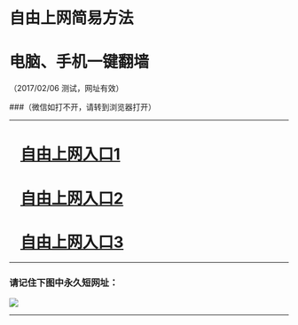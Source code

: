 # 自由上网简易方法

# 电脑、手机一键翻墙

（2017/02/06 测试，网址有效）

###（微信如打不开，请转到浏览器打开）

***


# &nbsp;&nbsp; <a href="http://fqtz-3969.fqtz99.info/?t=3402&?uid=1 " target="_blank">自由上网入口1</a>
# &nbsp;&nbsp; <a href="http://fqtz-3970.fqtz99.info/?t=4636&?uid=2 " target="_blank">自由上网入口2</a>
# &nbsp;&nbsp; <a href="https://github.com/ogate/ogate/blob/master/README.md?0125" target="_blank">自由上网入口3</a>
***

### 请记住下图中永久短网址：

<img src="https://fqtz-9999.fqtz99.info/pic/yjfq-20170119ok.png" /> 


***

